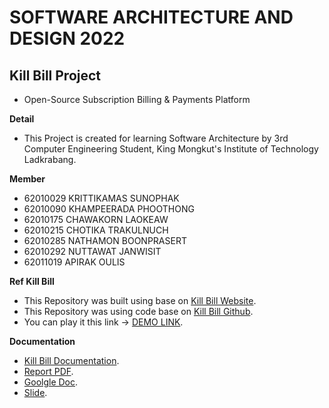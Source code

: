 # SOFTWARE ARCHITECTURE AND DESIGN 2022 

## Kill Bill Project
- Open-Source Subscription Billing & Payments Platform

**Detail**
- This Project is created for learning Software Architecture by 3rd Computer Engineering Student, King Mongkut's Institute of Technology Ladkrabang. 

**Member**
- 62010029 KRITTIKAMAS  SUNOPHAK
- 62010090 KHAMPEERADA  PHOOTHONG
- 62010175 CHAWAKORN    LAOKEAW
- 62010215 CHOTIKA      TRAKULNUCH
- 62010285 NATHAMON     BOONPRASERT
- 62010292 NUTTAWAT     JANWISIT  
- 62011019 APIRAK       OULIS


**Ref Kill Bill**
- This Repository was built using base on [Kill Bill Website](https://docs.killbill.io/).
- This Repository was using code base on [Kill Bill Github](https://github.com/killbill/killbill).
- You can play it this link -> [DEMO LINK](https://demo.killbill.io/users/sign_in).

**Documentation**
- [Kill Bill Documentation](https://docs.killbill.io/latest/internal_design.html).
- [Report PDF](https://github.com/Apizz789/Kill_Bill_Project_SoftArch/blob/main/Kill%20Bill%20Report.pdf).
- [Goolgle Doc](https://docs.google.com/document/d/1dSYHlZybwIX2bZw25MsmhCw1HonIqZjAksMeZ090GZ0/edit?usp=sharing).
- [Slide]().
